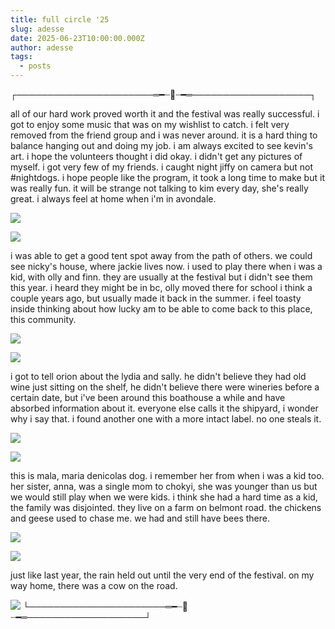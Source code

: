 ```yaml
---
title: full circle '25
slug: adesse
date: 2025-06-23T10:00:00.000Z
author: adesse
tags:
  - posts
---
```

┌──────────────────────═━┈🐝┈━═───────────────────┐

all of our hard work proved worth it and the festival was really successful. i got to enjoy some music that was on my wishlist to catch. i felt very removed from the friend group and i was never around. it is a hard thing to balance hanging out and doing my job. i am always excited to see kevin's art. i hope the volunteers thought i did okay. i didn't get any pictures of myself. i got very few of my friends. i caught night jiffy on camera but not #nightdogs. i hope people like the program, it took a long time to make but it was really fun. it will be strange not talking to kim every day, she's really great. i always feel at home when i'm in avondale.

![](img_3290.jpg)

![](img_3272.jpg)

i was able to get a good tent spot away from the path of others. we could see nicky's house, where jackie lives now. i used to play there when i was a kid, with olly and finn. they are usually at the festival but i didn't see them this year. i heard they might be in bc, olly moved there for school i think a couple years ago, but usually made it back in the summer. i feel toasty inside thinking about how lucky am to be able to come back to this place, this community.

![](img_3282.jpg)

![](img_3307.jpg)

i got to tell orion about the lydia and sally. he didn't believe they had old wine just sitting on the shelf, he didn't believe there were wineries before a certain date, but i've been around this boathouse a while and have absorbed information about it. everyone else calls it the shipyard, i wonder why i say that. i found another one with a more intact label. no one steals it.

![](img_3308.jpg)

![](img_3276.jpg)

this is mala, maria denicolas dog. i remember her from when i was a kid too. her sister, anna, was a single mom to chokyi, she was younger than us but we would still play when we were kids. i think she had a hard time as a kid, the family was disjointed. they live on a farm on belmont road. the chickens and geese used to chase me. we had and still have bees there.

![](img_3267.jpg)

![](img_3285.jpg)

just like last year, the rain held out until the very end of the festival. on my way home, there was a cow on the road.

![](img_3312.jpg)
└──────────────────────═━┈🐝┈━═───────────────────┘
